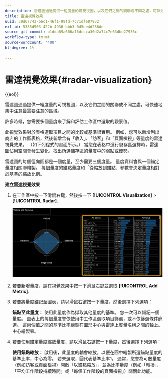 ```yaml
---
description: 雷達圖通過提供一組度量的可視視圖，以及它們之間的關聯或不同之處，可快速地集中注意最需要注意的區域。
title: 雷達視覺效果
uuid: 39d67743-b6c1-46f1-99fd-7c71dfe07932
exl-id: 5385d903-422b-4936-bbb3-0d5ee4d286de
source-git-commit: b1dda69a606a16dccca30d2a74c7e63dbd27936c
workflow-type: tm+mt
source-wordcount: '400'
ht-degree: 1%

---
```


# 雷達視覺效果{#radar-visualization}

{{eol}}

雷達圖通過提供一組度量的可視視圖，以及它們之間的關聯或不同之處，可快速地集中注意最需要注意的區域。

許多時候，您需要多個量度來了解和評估工作區中選取的觀察值。

此視覺效果對於表格選取項目之間的比較或基準很實用。 例如，您可以新增列出商店的工作區表格，然後新增含有「收入」、「訪客」和「頁面檢視」等量度的雷達視覺效果。 （如下列程式的畫面所示。） 當您在表格中進行儲存區選擇時，雷達圖佔用空間會發生變化，找出所選儲存區的量度中的弱點或優勢。

雷達圖的每個徑向圖都是一個度量，至少需要三個度量。 量度資料會與一個錨定量度相關聯繪製。 每個量度的錨點量度和「從縮放到錨點」參數會決定量度相對於基準的縮放比例。

**建立雷達視覺效果**

1. 在工作區中按一下滑鼠右鍵，然後按一下 **[!UICONTROL Visualization]** > **[!UICONTROL Radar]**.

   ![](assets/client-rad.png)

1. 若要新增量度，請在視覺效果中按一下滑鼠右鍵並選取 **[!UICONTROL Add Metric]**.
1. 若要將量度錨記至圖表，請以滑鼠右鍵按一下量度，然後選擇下列選項：

   **錨點至此量度：** 使用此量度作為擷取其他量度的基準。 您一次可以錨記一個量度。 圖表上的每個量度會依使用中工作區選取項目篩選，或不依篩選條件篩選。 這兩個值之間的基準比率繪製在圖形中心與雷達上度量名稱之間的軸上。 中心繪製零。

1. 若要使用錨定量度縮放量度，請以滑鼠右鍵按一下量度，然後選擇下列選項：

   **使用錨點縮放：** 啟用後，此量度的軸會縮放，以便在圓中繪製所選錨點量度的基準比率，中心為零。 若未選取，圓代表基準比率1。 通常，您會為可數量度（例如訪客或頁面檢視）開啟「以錨點縮放」，並為比率量度（例如「轉換」、「平均工作階段持續時間」或「每個工作階段的頁面檢視」）關閉此功能。
